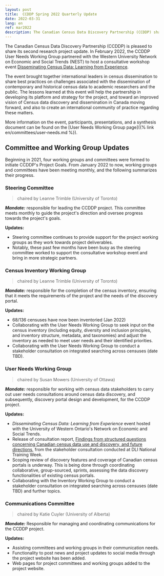 ```yaml
---
layout: post
title:  CCDDP Spring 2022 Quarterly Update
date: 2022-03-31
lang: en
ref: mar2022
description: The Canadian Census Data Discovery Partnership (CCDDP) shares its quarterly project update, March 2022.
---
```


The Canadian Census Data Discovery Partnership (CCDDP) is pleased to share its second research project update. In February 2022, the CCDDP User Needs Working Group partnered with the Western University Network on Economic and Social Trends (NEST) to host a consultative workshop event <!--more-->[Disseminating Census Data: Learning from Experience](https://observatory.uwo.ca/workshops/index.html).

The event brought together international leaders in census dissemination to share best practices on challenges associated with the dissemination of contemporary and historical census data to academic researchers and the public. The lessons learned at this event will help the partnership in developing its platform and strategy for the project, and toward an improved vision of Census data discovery and dissemination in Canada moving forward, and also to create an international community of practice regarding these matters.

More information on the event, participants, presentations, and a synthesis document can be found on the [User Needs Working Group page]({% link en/committees/user-needs.md %}).

## Committee and Working Group Updates

Beginning in 2021, four working groups and committees were formed to initiate CCDDP's Project Goals. From January 2022 to now, working groups and committees have been meeting monthly, and the following summarizes their progress.

### Steering Committee

> chaired by Leanne Trimble (University of Toronto)

***Mandate:*** responsible for leading the CCDDP project. This committee meets monthly to guide the project's direction and oversee progress towards the project's goals.

**Updates:**

- Steering committee continues to provide support for the project working groups as they work towards project deliverables.
- Notably, these past few months have been busy as the steering committee worked to support the consultative workshop event and bring in more strategic partners.

### Census Inventory Working Group

> chaired by Leanne Trimble (University of Toronto)

***Mandate:*** responsible for the completion of the census inventory, ensuring that it meets the requirements of the project and the needs of the discovery portal.

**Updates:**

- 68/136 censuses have now been inventoried (Jan 2022)
- Collaborating with the User Needs Working Group to seek input on the census inventory (including equity, diversity and inclusion principles, and inventory structure, metadata, and taxonomies) and adjust the inventory as needed to meet user needs and their identified priorities.
- Collaborating with the User Needs Working Group to conduct a stakeholder consultation on integrated searching across censuses (date TBD).

### User Needs Working Group

> chaired by Susan Mowers (University of Ottawa)

***Mandate:*** responsible for working with census data stakeholders to carry out user needs consultations around census data discovery, and subsequently, discovery portal design and development, for the CCDDP project.

**Updates:**

- *Disseminating Census Data: Learning from Experience* event hosted with the University of Western Ontario's Network on Economic and Social Trends.
- Release of consultation report, [Findings from structured questions concerning Canadian census data use and discovery, and future directions](https://docs.google.com/viewer?url=https://github.com/census-recensement/census-recensement.github.io/raw/master/_docs/2022-03-17-findings-from-structured-questions.pdf), from the stakeholder consultation conducted at DLI National Training Week.
- Scoping review of discovery features and coverage of Canadian census portals is underway. This is being done through coordinating collaborative, group-sourced, sprints, assessing the data discovery functionalities of existing census portals.
- Collaborating with the Inventory Working Group to conduct a stakeholder consultation on integrated searching across censuses (date TBD) and further topics.

### Communications Committee

> chaired by Katie Cuyler (University of Alberta)

***Mandate:*** Responsible for managing and coordinating communications for the CCDDP project.

**Updates:**

- Assisting committees and working groups in their communication needs.
- Functionality to post news and project updates to social media through the project website has been added.
- Web pages for project committees and working groups added to the project website.
